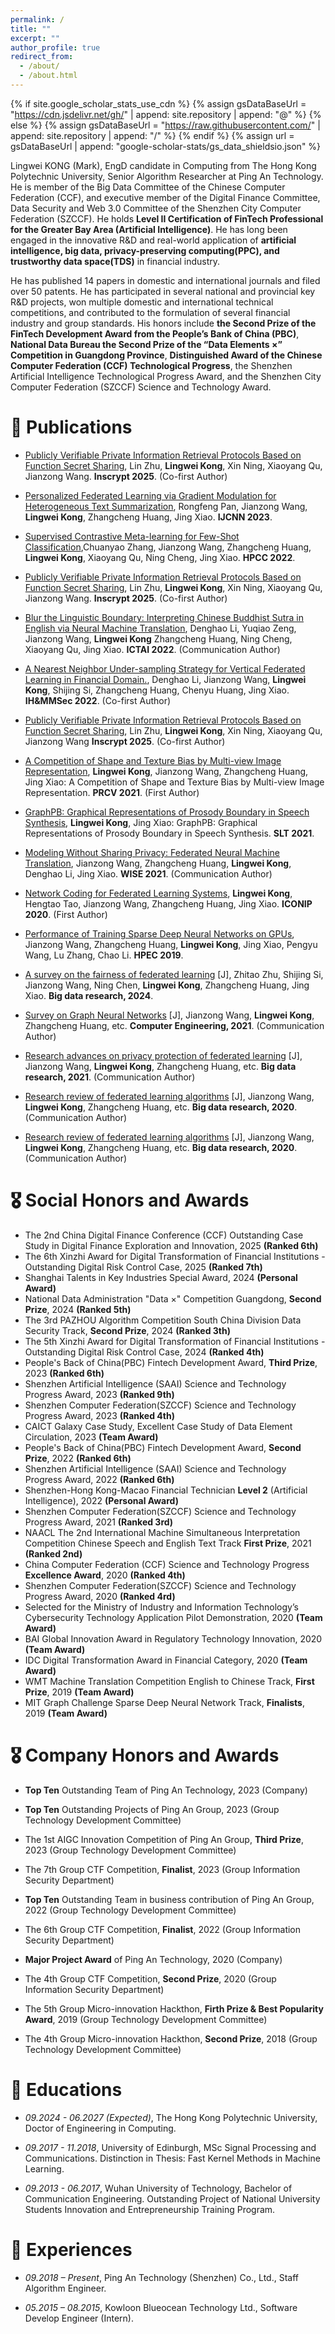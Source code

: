 ```yaml
---
permalink: /
title: ""
excerpt: ""
author_profile: true
redirect_from: 
  - /about/
  - /about.html
---
```


{% if site.google_scholar_stats_use_cdn %}
{% assign gsDataBaseUrl = "https://cdn.jsdelivr.net/gh/" | append: site.repository | append: "@" %}
{% else %}
{% assign gsDataBaseUrl = "https://raw.githubusercontent.com/" | append: site.repository | append: "/" %}
{% endif %}
{% assign url = gsDataBaseUrl | append: "google-scholar-stats/gs_data_shieldsio.json" %}

<span class='anchor' id='about-me'></span>

Lingwei KONG (Mark), EngD candidate in Computing from The Hong Kong Polytechnic University, Senior Algorithm Researcher at Ping An Technology. He is member of the Big Data Committee of the Chinese Computer Federation (CCF), and executive member of the Digital Finance Committee, Data Security and Web 3.0 Committee of the Shenzhen City Computer Federation (SZCCF). He holds **Level II Certification of FinTech Professional for the Greater Bay Area (Artificial Intelligence)**. He has long been engaged in the innovative R&D and real-world application of **artificial intelligence, big data, privacy-preserving computing(PPC), and trustworthy data space(TDS)** in financial industry. 

He has published 14 papers in domestic and international journals and filed over 50 patents. He has participated in several national and provincial key R&D projects, won multiple domestic and international technical competitions, and contributed to the formulation of several financial industry and group standards. His honors include **the Second Prize of the FinTech Development Award from the People’s Bank of China (PBC)**, **National Data Bureau the Second Prize of the “Data Elements ×” Competition in Guangdong Province**, **Distinguished Award of the Chinese Computer Federation (CCF) Technological Progress**, the Shenzhen Artificial Intelligence Technological Progress Award, and the Shenzhen City Computer Federation (SZCCF) Science and Technology Award.



# 📝 Publications 

- [Publicly Verifiable Private Information Retrieval Protocols Based on Function Secret Sharing](https://scholar.google.com/citations?user=2nM_30EAAAAJ&hl=zh-CN), Lin Zhu, **Lingwei Kong**, Xin Ning, Xiaoyang Qu, Jianzong Wang. **Inscrypt 2025**. (Co-first Author)

- [Personalized Federated Learning via Gradient Modulation for Heterogeneous Text Summarization](https://scholar.google.com/citations?user=2nM_30EAAAAJ&hl=zh-CN), Rongfeng Pan, Jianzong Wang, **Lingwei Kong**, Zhangcheng Huang, Jing Xiao. **IJCNN 2023**.

- [Supervised Contrastive Meta-learning for Few-Shot Classification](https://scholar.google.com/citations?user=2nM_30EAAAAJ&hl=zh-CN),Chuanyao Zhang, Jianzong Wang, Zhangcheng Huang, **Lingwei Kong**, Xiaoyang Qu, Ning Cheng, Jing Xiao. **HPCC 2022**.

- [Publicly Verifiable Private Information Retrieval Protocols Based on Function Secret Sharing](https://scholar.google.com/citations?user=2nM_30EAAAAJ&hl=zh-CN), Lin Zhu, **Lingwei Kong**, Xin Ning, Xiaoyang Qu, Jianzong Wang. **Inscrypt 2025**. (Co-first Author)

- [Blur the Linguistic Boundary: Interpreting Chinese Buddhist Sutra in English via Neural Machine Translation](https://scholar.google.com/citations?user=2nM_30EAAAAJ&hl=zh-CN), Denghao Li, Yuqiao Zeng, Jianzong Wang, **Lingwei Kong** Zhangcheng Huang, Ning Cheng, Xiaoyang Qu, Jing Xiao. **ICTAI 2022**. (Communication Author)

- [A Nearest Neighbor Under-sampling Strategy for Vertical Federated Learning in Financial Domain.](https://scholar.google.com/citations?user=2nM_30EAAAAJ&hl=zh-CN), Denghao Li, Jianzong Wang, **Lingwei Kong**, Shijing Si, Zhangcheng Huang, Chenyu Huang, Jing Xiao. **IH&MMSec 2022**. (Co-first Author)

- [Publicly Verifiable Private Information Retrieval Protocols Based on Function Secret Sharing](https://scholar.google.com/citations?user=2nM_30EAAAAJ&hl=zh-CN), Lin Zhu, **Lingwei Kong**, Xin Ning, Xiaoyang Qu, Jianzong Wang **Inscrypt 2025**. (Co-first Author)

- [A Competition of Shape and Texture Bias by Multi-view Image Representation](https://scholar.google.com/citations?user=2nM_30EAAAAJ&hl=zh-CN), **Lingwei Kong**, Jianzong Wang, Zhangcheng Huang, Jing Xiao: A Competition of Shape and Texture Bias by Multi-view Image Representation. **PRCV 2021**. (First Author)

- [GraphPB: Graphical Representations of Prosody Boundary in Speech Synthesis](https://scholar.google.com/citations?user=2nM_30EAAAAJ&hl=zh-CN), **Lingwei Kong**, Jing Xiao: GraphPB: Graphical Representations of Prosody Boundary in Speech Synthesis. **SLT 2021**. 

- [Modeling Without Sharing Privacy: Federated Neural Machine Translation](https://scholar.google.com/citations?user=2nM_30EAAAAJ&hl=zh-CN), Jianzong Wang, Zhangcheng Huang, **Lingwei Kong**, Denghao Li, Jing Xiao. **WISE 2021**. (Communication Author)

- [Network Coding for Federated Learning Systems](https://scholar.google.com/citations?user=2nM_30EAAAAJ&hl=zh-CN), **Lingwei Kong**, Hengtao Tao, Jianzong Wang, Zhangcheng Huang, Jing Xiao. **ICONIP 2020**. (First Author)

- [Performance of Training Sparse Deep Neural Networks on GPUs](https://scholar.google.com/citations?user=2nM_30EAAAAJ&hl=zh-CN), Jianzong Wang, Zhangcheng Huang, **Lingwei Kong**, Jing Xiao, Pengyu Wang, Lu Zhang, Chao Li. **HPEC 2019**.

- [A survey on the fairness of federated learning](https://au.cnki.net/author/personalInfo/000066981556?platform=kns-author) [J], Zhitao Zhu, Shijing Si, Jianzong Wang, Ning Chen, **Lingwei Kong**, Zhangcheng Huang, Jing Xiao. **Big data research, 2024**. 

- [Survey on Graph Neural Networks](https://au.cnki.net/author/personalInfo/000066981556?platform=kns-author) [J], Jianzong Wang, **Lingwei Kong**, Zhangcheng Huang, etc. **Computer Engineering, 2021**. (Communication Author)

- [Research advances on privacy protection of federated learning](https://au.cnki.net/author/personalInfo/000066981556?platform=kns-author) [J], Jianzong Wang, **Lingwei Kong**, Zhangcheng Huang, etc. **Big data research, 2021**. (Communication Author)

- [Research review of federated learning algorithms](https://au.cnki.net/author/personalInfo/000066981556?platform=kns-author) [J], Jianzong Wang, **Lingwei Kong**, Zhangcheng Huang, etc. **Big data research, 2020**. (Communication Author)
- [Research review of federated learning algorithms]() [J], Jianzong Wang, **Lingwei Kong**, Zhangcheng Huang, etc. **Big data research, 2020**. (Communication Author)

# 🎖 Social Honors and Awards
- The 2nd China Digital Finance Conference (CCF) Outstanding Case Study in Digital Finance Exploration and Innovation, 2025 **(Ranked 6th)**
- The 6th Xinzhi Award for Digital Transformation of Financial Institutions - Outstanding Digital Risk Control Case, 2025 **(Ranked 7th)**
- Shanghai Talents in Key Industries Special Award, 2024 **(Personal Award)**
- National Data Administration "Data ×" Competition Guangdong, **Second Prize**, 2024 **(Ranked 5th)**
- The 3rd PAZHOU Algorithm Competition South China Division Data Security Track, **Second Prize**, 2024 **(Ranked 3th)**
- The 5th Xinzhi Award for Digital Transformation of Financial Institutions - Outstanding Digital Risk Control Case, 2024 **(Ranked 4th)**
- People's Back of China(PBC) Fintech Development Award, **Third Prize**, 2023 **(Ranked 6th)**
- Shenzhen Artificial Intelligence (SAAI) Science and Technology Progress Award, 2023 **(Ranked 9th)**
- Shenzhen Computer Federation(SZCCF) Science and Technology Progress Award, 2023 **(Ranked 4th)**
- CAICT Galaxy Case Study, Excellent Case Study of Data Element Circulation, 2023 **(Team Award)**
- People's Back of China(PBC) Fintech Development Award, **Second Prize**, 2022 **(Ranked 6th)**
- Shenzhen Artificial Intelligence (SAAI) Science and Technology Progress Award, 2022 **(Ranked 6th)**
- Shenzhen-Hong Kong-Macao Financial Technician **Level 2** (Artificial Intelligence), 2022 **(Personal Award)**
- Shenzhen Computer Federation(SZCCF) Science and Technology Progress Award, 2021 **(Ranked 3rd)**
- NAACL The 2nd International Machine Simultaneous Interpretation Competition Chinese Speech and English Text Track **First Prize**, 2021 **(Ranked 2nd)**
- China Computer Federation (CCF) Science and Technology Progress **Excellence Award**, 2020 **(Ranked 4th)**
- Shenzhen Computer Federation(SZCCF) Science and Technology Progress Award, 2020 **(Ranked 4rd)**
- Selected for the Ministry of Industry and Information Technology’s Cybersecurity Technology Application Pilot Demonstration, 2020 **(Team Award)**
- BAI Global Innovation Award in Regulatory Technology Innovation, 2020 **(Team Award)**
- IDC Digital Transformation Award in Financial Category, 2020 **(Team Award)**
- WMT Machine Translation Competition English to Chinese Track, **First Prize**, 2019 **(Team Award)**
- MIT Graph Challenge Sparse Deep Neural Network Track, **Finalists**, 2019 **(Team Award)**

# 🎖 Company Honors and Awards
- **Top Ten** Outstanding Team of Ping An Technology, 2023 (Company)

- **Top Ten** Outstanding Projects of Ping An Group, 2023 (Group Technology Development Committee)

- The 1st AIGC Innovation Competition of Ping An Group, **Third Prize**, 2023 (Group Technology Development Committee)

- The 7th Group CTF Competition, **Finalist**, 2023 (Group Information Security Department)

- **Top Ten** Outstanding Team in business contribution of Ping An Group, 2022 (Group Technology Development Committee)

- The 6th Group CTF Competition, **Finalist**, 2022 (Group Information Security Department)

- **Major Project Award** of Ping An Technology, 2020 (Company)

- The 4th Group CTF Competition, **Second Prize**, 2020 (Group Information Security Department)

- The 5th Group Micro-innovation Hackthon, **Firth Prize \& Best Popularity Award**, 2019 (Group Technology Development Committee)

- The 4th Group Micro-innovation Hackthon, **Second Prize**, 2018 (Group Technology Development Committee)


# 📖 Educations
- *09.2024 - 06.2027 (Expected)*, The Hong Kong Polytechnic University, Doctor of Engineering in Computing.
  
- *09.2017 - 11.2018*, University of Edinburgh, MSc Signal Processing and Communications. Distinction in Thesis: Fast Kernel Methods in Machine Learning.

- *09.2013 - 06.2017*, Wuhan University of Technology, Bachelor of Communication Engineering. Outstanding Project of National University Students Innovation and Entrepreneurship Training Program.

# 💬 Experiences
- *09.2018 – Present*, Ping An Technology (Shenzhen) Co., Ltd., Staff Algorithm Engineer.

- *05.2015 – 08.2015*, Kowloon Blueocean Technology Ltd., Software Develop Engineer (Intern).
